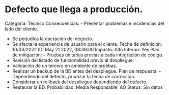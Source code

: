 # Defecto que llega a producción.

Categoría: Técnico
Consecuencias: - Presentar problemas e incidencias del lado del cliente.
- Se perjudica la operación del negocio.
- Se afecta la experiencia de usuario para el cliente.
Fecha de definición: 10/03/2022
ID: May 21 2022, 08:39:00
Impacto: Alto
Interno: Yes
Plan de mitigación: - Pruebas unitarias previas a cada integración de código.
- Revisión del listado de funcionalidad previo al despliegue.
- Validación de un tercero en ambiente de pruebas.
- Realizar un backup de la BD antes del despliegue.
Plan de respuesta: - Dependiendo del defecto, priorizar la fecha de corrección.
- Considerar un rollback del despliegue dependiendo del defecto.
- Restaurar la BD.
Probabilidad: Media
Responsable: AO
Status: Sin datos